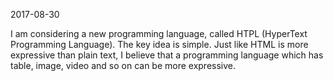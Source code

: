 2017-08-30

I am considering a new programming language, called HTPL (HyperText Programming Language). The key idea is simple. Just like HTML is more expressive than plain text, I believe that a programming language which has table, image, video and so on can be more expressive. 
